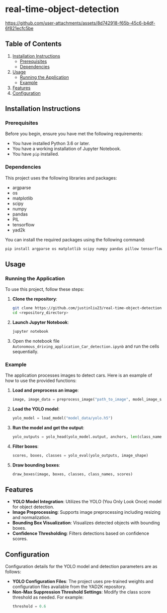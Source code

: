# real-time-object-detection


https://github.com/user-attachments/assets/8d742918-f65b-45c6-b4df-6f821ecfc5be



## Table of Contents
1. [Installation Instructions](#installation-instructions)
   - [Prerequisites](#prerequisites)
   - [Dependencies](#dependencies)
2. [Usage](#usage)
   - [Running the Application](#running-the-application)
   - [Example](#example)
3. [Features](#features)
4. [Configuration](#configuration)

## Installation Instructions

### Prerequisites
Before you begin, ensure you have met the following requirements:
- You have installed Python 3.6 or later.
- You have a working installation of Jupyter Notebook.
- You have `pip` installed.

### Dependencies
This project uses the following libraries and packages:

- argparse
- os
- matplotlib
- scipy
- numpy
- pandas
- PIL
- tensorflow
- yad2k

You can install the required packages using the following command:
```sh
pip install argparse os matplotlib scipy numpy pandas pillow tensorflow git+https://github.com/allanzelener/YAD2K.git
```

## Usage

### Running the Application
To use this project, follow these steps:

1. **Clone the repository**:
    ```sh
    git clone https://github.com/justinliu23/real-time-object-detection.git
    cd <repository_directory>
    ```

2. **Launch Jupyter Notebook**:
    ```sh
    jupyter notebook
    ```

3. Open the notebook file `Autonomous_driving_application_Car_detection.ipynb` and run the cells sequentially.

### Example
The application processes images to detect cars. Here is an example of how to use the provided functions:

1. **Load and preprocess an image**:
    ```python
    image, image_data = preprocess_image("path_to_image", model_image_size=(608, 608))
    ```

2. **Load the YOLO model**:
    ```python
    yolo_model = load_model("model_data/yolo.h5")
    ```

3. **Run the model and get the output**:
    ```python
    yolo_outputs = yolo_head(yolo_model.output, anchors, len(class_names))
    ```

4. **Filter boxes**:
    ```python
    scores, boxes, classes = yolo_eval(yolo_outputs, image_shape)
    ```

5. **Draw bounding boxes**:
    ```python
    draw_boxes(image, boxes, classes, class_names, scores)
    ```

## Features
- **YOLO Model Integration**: Utilizes the YOLO (You Only Look Once) model for object detection.
- **Image Preprocessing**: Supports image preprocessing including resizing and normalization.
- **Bounding Box Visualization**: Visualizes detected objects with bounding boxes.
- **Confidence Thresholding**: Filters detections based on confidence scores.

## Configuration
Configuration details for the YOLO model and detection parameters are as follows:

- **YOLO Configuration Files**: The project uses pre-trained weights and configuration files available from the YAD2K repository.
- **Non-Max Suppression Threshold Settings**: Modify the class score threshold as needed. For example:
    ```python
    threshold = 0.6
    ```
